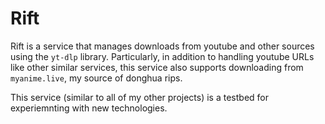 # Rift

Rift is a service that manages downloads from youtube and other sources using the `yt-dlp` library. Particularly,
in addition to handling youtube URLs like other similar services, this service also supports downloading from
`myanime.live`, my source of donghua rips.

This service (similar to all of my other projects) is a testbed for experiemnting with new technologies.
